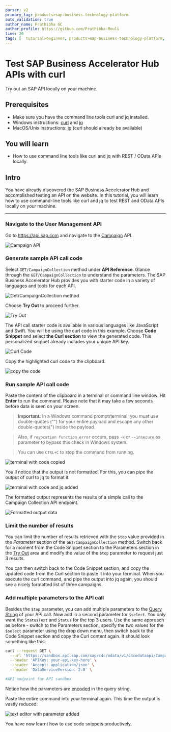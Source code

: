```yaml
---
parser: v2
primary_tag: products>sap-business-technology-platform
auto_validation: true
author_name: Prathibha GC
author_profile: https://github.com/Prathibha-Mouli
time: 20
tags: [  tutorial>beginner, products>sap-business-technology-platform, topic>sap-api-business-hub ]
---
```


# Test SAP Business Accelerator Hub APIs with curl
<!-- description --> Try out an SAP API locally on your machine.

## Prerequisites
 - Make sure you have the command line tools curl and jq installed.
 - Windows instructions: [curl](https://chocolatey.org/packages/Curl) and [jq](https://chocolatey.org/packages/jq)
 - MacOS/Unix instructions: [jq](https://stedolan.github.io/jq/download/) (curl should already be available)

## You will learn
- How to use command line tools like curl and jq with REST / OData APIs locally.

## Intro
You have already discovered the SAP Business Accelerator Hub and accomplished testing an API on the website. In this tutorial, you will learn how to use command-line tools like curl and jq to test REST and OData APIs locally on your machine.

---

### Navigate to the User Management API

Go to <https://api.sap.com> and navigate to the [Campaign](https://api.sap.com/api/campaign/overview) API.

![Campaign API](1.png)

### Generate sample API call code

Select `GET/CampaignCollection` method under **API Reference**. Glance through the `GET/CampaignCollection` to understand the parameters. The SAP Business Accelerator Hub provides you with starter code in a variety of languages and tools for each API.

![Get/CampaignCollection method](2.png)

Choose **Try Out** to proceed further.

![Try Out](3.png)

The API call starter code is available in various languages like JavaScript and Swift. You will be using the curl code in this example.
Choose **Code Snippet** and select **the Curl section** to view the generated code. This personalized snippet already includes your unique API key.

![Curl Code](4.png)

Copy the highlighted curl code to the clipboard.

![copy the code](5.png)


### Run sample API call code

Paste the content of the clipboard in a terminal or command line window. Hit **Enter** to run the command. Please note that it may take a few seconds before data is seen on your screen.

>**Important:** In a Windows command prompt/terminal, you must use double-quotes ("") for your entire payload and escape any other double-quotes(\") inside the payload.

>Also, if `revocation function error` occurs, pass `-k` or `--insecure` as parameter to bypass this check in Windows system.

>You can use `CTRL+C` to stop the command from running.

![terminal with code copied](6.png)

You'll notice that the output is not formatted. For this, you can pipe the output of curl to jq to format it.

![terminal with code and jq added](6a.png)

The formatted output represents the results of a simple call to the Campaign Collection API endpoint.

![Formatted output data](7.png)

### Limit the number of results
You can limit the number of results retrieved with the `$top` value provided in the *Parameter* section of the `GET/CampaignCollection` method. Switch back for a moment from the Code Snippet section to the Parameters section in the [Try Out](https://api.sap.com/api/campaign/tryout) area and modify the value of the `$top` parameter to request just 3 results.

You can then switch back to the Code Snippet section, and copy the updated code from the Curl section to paste it into your terminal. When you execute the curl command, and pipe the output into jq again, you should see a nicely formatted list of three campaigns.

### Add multiple parameters to the API call
Besides the `$top` parameter, you can add multiple parameters to the [Query String](https://en.wikipedia.org/wiki/Query_string) of your API call.
Now add in a second parameter for `$select`. You only want the `StatusText` and `Status` for the top 3 users. Use the same approach as before - switch to the Parameters section, specify the two values for the `$select` parameter using the drop down menu, then switch back to the Code Snippet section and copy the Curl content again. It should look something like this:

```bash
curl --request GET \
  --url 'https://sandbox.api.sap.com/sap/c4c/odata/v1/c4codataapi/CampaignCollection?%24select=Status%2CStatusText&%24top=3' \
  --header 'APIKey: your-api-key-here' \
  --header 'Accept: application/json' \
  --header 'DataServiceVersion: 2.0' \

#API endpoint for API sandbox
```

Notice how the parameters are [encoded](https://en.wikipedia.org/wiki/Percent-encoding) in the query string.

Paste the entire command into your terminal again. This time the output is vastly reduced:

![text editor with parameter added](9.png)

You have now learnt how to use code snippets productively.

